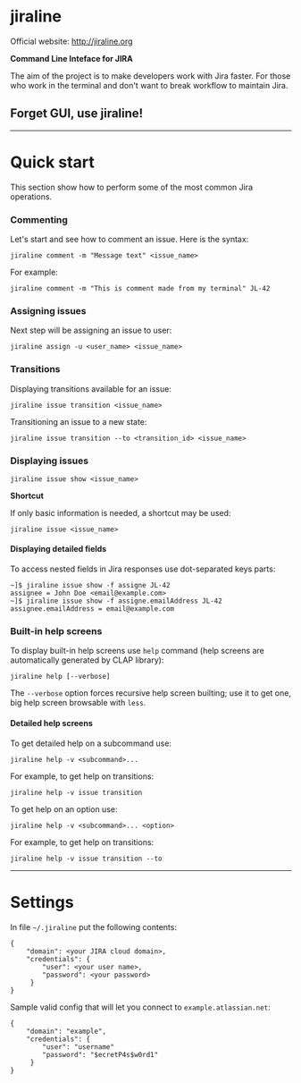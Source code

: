 # jiraline

Official website: http://jiraline.org

**Command Line Inteface for JIRA**

The aim of the project is to make developers
work with Jira faster. For those who work in the
terminal and don't want to break workflow to
maintain Jira.

## Forget GUI, use jiraline!


----

# Quick start

This section show how to perform some of the most common Jira
operations.

### Commenting

Let's start and see how to comment an issue.
Here is the syntax:

```
jiraline comment -m "Message text" <issue_name>
```

For example:

```
jiraline comment -m "This is comment made from my terminal" JL-42
```


### Assigning issues

Next step will be assigning an issue to user:

```
jiraline assign -u <user_name> <issue_name>
```


### Transitions

Displaying transitions available for an issue:

```
jiraline issue transition <issue_name>
```

Transitioning an issue to a new state:

```
jiraline issue transition --to <transition_id> <issue_name>
```


### Displaying issues

```
jiraline issue show <issue_name>
```

**Shortcut**

If only basic information is needed, a shortcut may be used:

```
jiraline issue <issue_name>
```

#### Displaying detailed fields

To access nested fields in Jira responses use dot-separated keys parts:

```
~]$ jiraline issue show -f assigne JL-42
assignee = John Doe <email@example.com>
~]$ jiraline issue show -f assigne.emailAddress JL-42
assignee.emailAddress = email@example.com
```


### Built-in help screens

To display built-in help screens use `help` command (help screens are automatically
generated by CLAP library):

```
jiraline help [--verbose]
```

The `--verbose` option forces recursive help screen builting; use it to get one, big
help screen browsable with `less`.


#### Detailed help screens

To get detailed help on a subcommand use:

```
jiraline help -v <subcommand>...
```

For example, to get help on transitions:

```
jiraline help -v issue transition
```

To get help on an option use:

```
jiraline help -v <subcommand>... <option>
```

For example, to get help on transitions:

```
jiraline help -v issue transition --to
```


----

# Settings

In file `~/.jiraline` put the following contents:


```
{
    "domain": <your JIRA cloud domain>,
    "credentials": {
        "user": <your user name>,
        "password": <your password>
     }
}
```

Sample valid config that will let you connect to `example.atlassian.net`:

```
{
    "domain": "example",
    "credentials": {
        "user": "username"
        "password": "$ecretP4s$w0rd1"
     }
}
```

